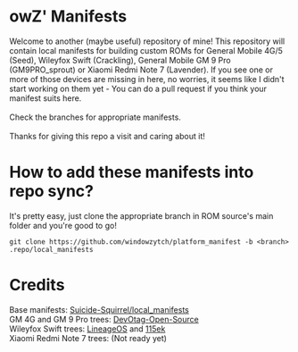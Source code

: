 # owZ' Manifests
Welcome to another (maybe useful) repository of mine! This repository will contain local manifests for building custom ROMs for General Mobile 4G/5 (Seed), Wileyfox Swift (Crackling), General Mobile GM 9 Pro (GM9PRO_sprout) or Xiaomi Redmi Note 7 (Lavender). If you see one or more of those devices are missing in here, no worries, it seems like I didn't start working on them yet - You can do a pull request if you think your manifest suits here.
</br></br>
Check the branches for appropriate manifests.
</br></br>
Thanks for giving this repo a visit and caring about it!

# How to add these manifests into repo sync?
It's pretty easy, just clone the appropriate branch in ROM source's main folder and you're good to go!
```
git clone https://github.com/windowzytch/platform_manifest -b <branch> .repo/local_manifests
```

# Credits
Base manifests: <a href="https://github.com/Suicide-Squirrel/local_manifests">Suicide-Squirrel/local_manifests</a>
</br>
GM 4G and GM 9 Pro trees: <a href="https://github.com/DevOtag-Open-Source">DevOtag-Open-Source</a>
</br>
Wileyfox Swift trees: <a href="https://github.com/LineageOS">LineageOS</a> and <a href="https://github.com/115ek">115ek</a>
</br>
Xiaomi Redmi Note 7 trees: (Not ready yet)
